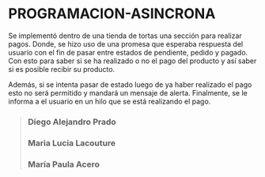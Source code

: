 # PROGRAMACION-ASINCRONA

Se implementó dentro de una tienda de tortas una sección para realizar pagos. Donde, se hizo uso de una promesa que esperaba respuesta del usuario con el fin de pasar entre estados de pendiente, pedido y pagado. Con esto para saber si se ha realizado o no el pago del producto y así saber si es posible recibir su producto.

Además, si se intenta pasar de estado luego de ya haber realizado el pago esto no será permitido y mandará un mensaje de alerta. Finalmente, se le informa a el usuario en un hilo que se está realizando el pago. 

> ### Diego Alejandro Prado
> ### Maria Lucia Lacouture
> ### María Paula Acero 
